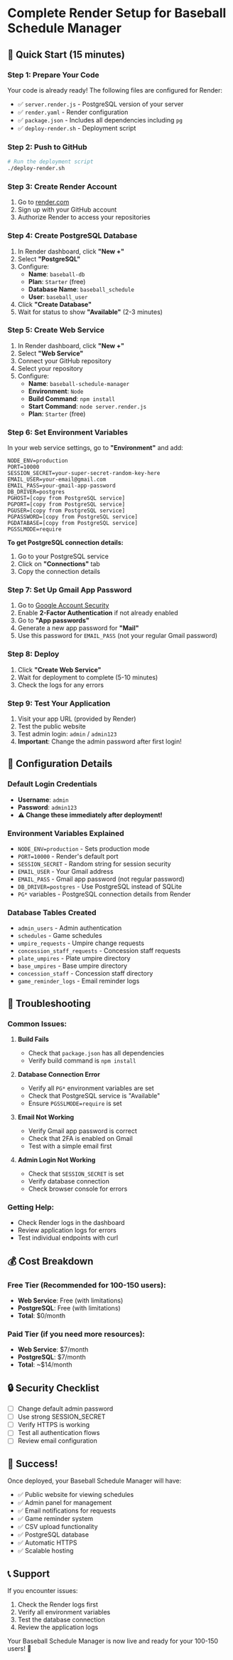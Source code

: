 # Complete Render Setup for Baseball Schedule Manager

## 🚀 Quick Start (15 minutes)

### Step 1: Prepare Your Code
Your code is already ready! The following files are configured for Render:
- ✅ `server.render.js` - PostgreSQL version of your server
- ✅ `render.yaml` - Render configuration
- ✅ `package.json` - Includes all dependencies including `pg`
- ✅ `deploy-render.sh` - Deployment script

### Step 2: Push to GitHub
```bash
# Run the deployment script
./deploy-render.sh
```

### Step 3: Create Render Account
1. Go to [render.com](https://render.com)
2. Sign up with your GitHub account
3. Authorize Render to access your repositories

### Step 4: Create PostgreSQL Database
1. In Render dashboard, click **"New +"**
2. Select **"PostgreSQL"**
3. Configure:
   - **Name**: `baseball-db`
   - **Plan**: `Starter` (free)
   - **Database Name**: `baseball_schedule`
   - **User**: `baseball_user`
4. Click **"Create Database"**
5. Wait for status to show **"Available"** (2-3 minutes)

### Step 5: Create Web Service
1. In Render dashboard, click **"New +"**
2. Select **"Web Service"**
3. Connect your GitHub repository
4. Select your repository
5. Configure:
   - **Name**: `baseball-schedule-manager`
   - **Environment**: `Node`
   - **Build Command**: `npm install`
   - **Start Command**: `node server.render.js`
   - **Plan**: `Starter` (free)

### Step 6: Set Environment Variables
In your web service settings, go to **"Environment"** and add:

```
NODE_ENV=production
PORT=10000
SESSION_SECRET=your-super-secret-random-key-here
EMAIL_USER=your-email@gmail.com
EMAIL_PASS=your-gmail-app-password
DB_DRIVER=postgres
PGHOST=[copy from PostgreSQL service]
PGPORT=[copy from PostgreSQL service]
PGUSER=[copy from PostgreSQL service]
PGPASSWORD=[copy from PostgreSQL service]
PGDATABASE=[copy from PostgreSQL service]
PGSSLMODE=require
```

**To get PostgreSQL connection details:**
1. Go to your PostgreSQL service
2. Click on **"Connections"** tab
3. Copy the connection details

### Step 7: Set Up Gmail App Password
1. Go to [Google Account Security](https://myaccount.google.com/security)
2. Enable **2-Factor Authentication** if not already enabled
3. Go to **"App passwords"**
4. Generate a new app password for **"Mail"**
5. Use this password for `EMAIL_PASS` (not your regular Gmail password)

### Step 8: Deploy
1. Click **"Create Web Service"**
2. Wait for deployment to complete (5-10 minutes)
3. Check the logs for any errors

### Step 9: Test Your Application
1. Visit your app URL (provided by Render)
2. Test the public website
3. Test admin login: `admin` / `admin123`
4. **Important**: Change the admin password after first login!

## 🔧 Configuration Details

### Default Login Credentials
- **Username**: `admin`
- **Password**: `admin123`
- **⚠️ Change these immediately after deployment!**

### Environment Variables Explained
- `NODE_ENV=production` - Sets production mode
- `PORT=10000` - Render's default port
- `SESSION_SECRET` - Random string for session security
- `EMAIL_USER` - Your Gmail address
- `EMAIL_PASS` - Gmail app password (not regular password)
- `DB_DRIVER=postgres` - Use PostgreSQL instead of SQLite
- `PG*` variables - PostgreSQL connection details from Render

### Database Tables Created
- `admin_users` - Admin authentication
- `schedules` - Game schedules
- `umpire_requests` - Umpire change requests
- `concession_staff_requests` - Concession staff requests
- `plate_umpires` - Plate umpire directory
- `base_umpires` - Base umpire directory
- `concession_staff` - Concession staff directory
- `game_reminder_logs` - Email reminder logs

## 🚨 Troubleshooting

### Common Issues:

1. **Build Fails**
   - Check that `package.json` has all dependencies
   - Verify build command is `npm install`

2. **Database Connection Error**
   - Verify all `PG*` environment variables are set
   - Check that PostgreSQL service is "Available"
   - Ensure `PGSSLMODE=require` is set

3. **Email Not Working**
   - Verify Gmail app password is correct
   - Check that 2FA is enabled on Gmail
   - Test with a simple email first

4. **Admin Login Not Working**
   - Check that `SESSION_SECRET` is set
   - Verify database connection
   - Check browser console for errors

### Getting Help:
- Check Render logs in the dashboard
- Review application logs for errors
- Test individual endpoints with curl

## 💰 Cost Breakdown

### Free Tier (Recommended for 100-150 users):
- **Web Service**: Free (with limitations)
- **PostgreSQL**: Free (with limitations)
- **Total**: $0/month

### Paid Tier (if you need more resources):
- **Web Service**: $7/month
- **PostgreSQL**: $7/month
- **Total**: ~$14/month

## 🔒 Security Checklist

- [ ] Change default admin password
- [ ] Use strong SESSION_SECRET
- [ ] Verify HTTPS is working
- [ ] Test all authentication flows
- [ ] Review email configuration

## 🎉 Success!

Once deployed, your Baseball Schedule Manager will have:
- ✅ Public website for viewing schedules
- ✅ Admin panel for management
- ✅ Email notifications for requests
- ✅ Game reminder system
- ✅ CSV upload functionality
- ✅ PostgreSQL database
- ✅ Automatic HTTPS
- ✅ Scalable hosting

## 📞 Support

If you encounter issues:
1. Check the Render logs first
2. Verify all environment variables
3. Test the database connection
4. Review the application logs

Your Baseball Schedule Manager is now live and ready for your 100-150 users! 🎾
